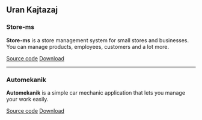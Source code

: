 ## Uran Kajtazaj

### Store-ms
**Store-ms** is a store management system for small stores and businesses. You can manage products, employees, customers and a lot more.

<a class="github-button" href="https://github.com/urankajtazaj/store-ms" target="_blank" data-size="large" aria-label="View urankajtazaj/store-ms on GitHub">Source code</a>
<a class="github-button" href="https://github.com/urankajtazaj/store-ms/releases/download/v1.0.2/store-ms.zip" data-icon="octicon-cloud-download" data-size="large" aria-label="Download urankajtazaj/store-ms on GitHub">Download</a>

---
### Automekanik
**Automekanik** is a simple car mechanic application that lets you manage your work easily.

<a class="github-button" href="https://github.com/urankajtazaj/Automekanik" target="_blank" data-size="large" aria-label="View urankajtazaj/Automekanik on GitHub">Source code</a>
<a class="github-button" href="https://github.com/urankajtazaj/Automekanik/releases/download/v1/Automekanik.jar" data-icon="octicon-cloud-download" data-size="large" aria-label="Download urankajtazaj/Automekanik on GitHub">Download</a>

<script async defer src="https://buttons.github.io/buttons.js"></script>
